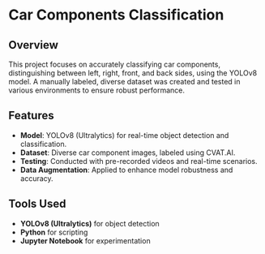 # Car Components Classification

## Overview
This project focuses on accurately classifying car components, distinguishing between left, right, front, and back sides, using the YOLOv8 model. A manually labeled, diverse dataset was created and tested in various environments to ensure robust performance.

## Features
- **Model**: YOLOv8 (Ultralytics) for real-time object detection and classification.
- **Dataset**: Diverse car component images, labeled using CVAT.AI.
- **Testing**: Conducted with pre-recorded videos and real-time scenarios.
- **Data Augmentation**: Applied to enhance model robustness and accuracy.

## Tools Used
- **YOLOv8 (Ultralytics)** for object detection
- **Python** for scripting
- **Jupyter Notebook** for experimentation
